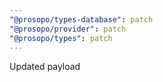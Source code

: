 ```yaml
---
"@prosopo/types-database": patch
"@prosopo/provider": patch
"@prosopo/types": patch
---
```


Updated payload
  